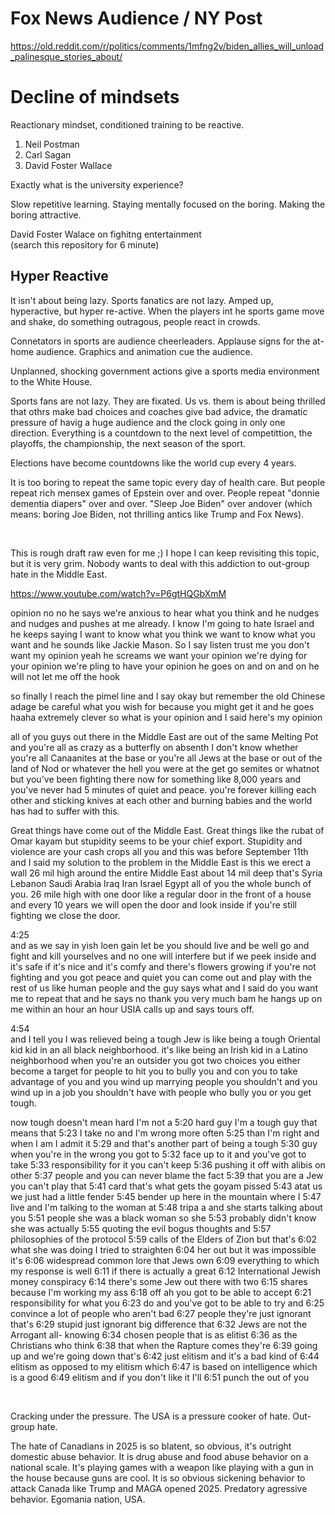 # Fox News Audience / NY Post

https://old.reddit.com/r/politics/comments/1mfng2v/biden_allies_will_unload_palinesque_stories_about/

# Decline of mindsets 

Reactionary mindset, conditioned training to be reactive. 

1. Neil Postman
2. Carl Sagan
3. David Foster Wallace

Exactly what is the university experience?

Slow repetitive learning. Staying mentally focused on the boring. Making the boring attractive.

David Foster Walace on fighitng entertainment     
(search this repository for 6 minute)    

## Hyper Reactive 

It isn't about being lazy. Sports fanatics are not lazy. Amped up, hyperactive, but hyper re-active. When the players int he sports game move and shake, do something outragous, people react in crowds.

Connetators in sports are audience cheerleaders. Applause signs for the at-home audience.  Graphics and animation cue the audience.

Unplanned, shocking government actions give a sports media environment to the White House.

Sports fans are not lazy. They are fixated. Us vs. them is about being thrilled that othrs make bad choices and coaches give bad advice, the dramatic pressure of havig a huge audience and the clock going in only one direction. Everything is a countdown to the next level of competittion, the playoffs, the championship, the next season of the sport.

Elections have become countdowns like the world cup every 4 years. 

It is too boring to repeat the same topic every day of health care. But people repeat rich mensex games of Epstein over and over. People repeat "donnie dementia diapers" over and over. "Sleep Joe Biden" over andover (which means: boring Joe Biden, not thrilling antics like Trump and Fox News).



&nbsp;

This is rough draft raw even for me ;) I hope I can keep revisiting this topic, but it is very grim. Nobody wants to deal with this addiction to out-group hate in the Middle East. 

https://www.youtube.com/watch?v=P6gtHQGbXmM

opinion no no he says we're anxious to
hear what you think and he nudges and
nudges and pushes at me already. I know
I'm going to hate Israel and he keeps
saying I want to know what you think we
want to know what you want and he sounds
like Jackie Mason. So I say listen trust
me you don't want my opinion yeah he
screams we want your opinion we're dying
for your opinion we're pling to have
your opinion he goes on and on and on he
will not let me off the hook

so finally
I reach the pimel line and I say okay
but remember the old Chinese adage be
careful what you wish for because you
might get it and he goes haaha extremely
clever so what is your opinion and I
said here's my opinion

all of you guys
out there in the Middle East are out of
the same Melting Pot and you're all as
crazy as a butterfly on absenth I don't
know whether you're all Canaanites at
the base or you're all Jews at the base
or out of the land of Nod or whatever the
hell you were at the get go semites or
whatnot but you've been fighting there
now for something like 8,000 years and
you've never had 5 minutes of quiet and
peace. you're forever killing each other
and sticking knives at each other and
burning babies and the world has had to
suffer with this.

Great things have come
out of the Middle East. Great things like
the rubat of Omar kayam but stupidity
seems to be your chief export. Stupidity
and violence are your cash crops all you
and this was before September 11th and I
said my solution to the problem in the
Middle East
is this we erect a wall 26 mil high
around the entire Middle East about 14
mil deep that's Syria Lebanon Saudi
Arabia Iraq Iran Israel Egypt all of you
the whole bunch of you. 26 mile high with
one door like a regular door in the
front of a house and every 10 years we
will open the door and look inside if
you're still fighting we close the door.

4:25    
and as we say in yish loen gain let be
you should live and be well go and fight
and kill yourselves and no one will
interfere but if we peek inside and it's
safe if it's nice and it's comfy and
there's flowers growing if you're not
fighting and you got peace and quiet you
can come out and play with the rest of
us like human people and the guy says
what and I said do you want me to repeat
that and he says no thank you very much
bam he hangs up on me within an hour an
hour USIA calls up and says tours off.

4:54   
and I tell you I was relieved being a
tough Jew is like being a tough
Oriental kid kid in an all black
neighborhood. it's like being an Irish
kid in a Latino neighborhood when you're
an outsider you got two choices you
either become a target for people to hit
you to bully you and con you to take
advantage of you and you wind up
marrying people you shouldn't and you
wind up in a job you shouldn't have with
people who bully you or you get tough.

now tough doesn't mean hard I'm not a
5:20
hard guy I'm a tough guy that means that
5:23
I take no and I'm wrong more often
5:25
than I'm right and when I am I admit it
5:29
and that's another part of being a tough
5:30
guy when you're in the wrong you got to
5:32
face up to it and you've got to take
5:33
responsibility for it you can't keep
5:36
pushing it off with alibis on other
5:37
people and you can never blame the fact
5:39
that you are a Jew you can't play that
5:41
card that's what gets the goyam pissed
5:43
atat us we just had a little fender
5:45
bender up here in the mountain where I
5:47
live and I'm talking to the woman at
5:48
tripa a and she starts talking about you
5:51
people she was a black woman so she
5:53
probably didn't know she was actually
5:55
quoting the evil bogus thoughts and
5:57
philosophies of the protocol
5:59
calls of the Elders of Zion but that's
6:02
what she was doing I tried to straighten
6:04
her out but it was impossible it's
6:06
widespread common lore that Jews own
6:09
everything to which my response is well
6:11
if there is actually a great
6:12
International Jewish money conspiracy
6:14
there's some Jew out there with two
6:15
shares because I'm working my ass
6:18
off ah you got to be able to accept
6:21
responsibility for what you
6:23
do and you've got to be able to try and
6:25
convince a lot of people who aren't bad
6:27
people they're just ignorant that's
6:29
stupid just ignorant big difference that
6:32
Jews are not the Arrogant all- knowing
6:34
chosen people that is as elitist
6:36
as the Christians who think
6:38
that when the Rapture comes they're
6:39
going up and we're going down that's
6:42
just elitism and it's a bad kind of
6:44
elitism as opposed to my elitism which
6:47
is based on intelligence which is a good
6:49
elitism and if you don't like it I'll
6:51
punch the out of you


&nbsp;

Cracking under the pressure. The USA is a pressure cooker of hate. Out-group hate.

The hate of Canadians in 2025 is so blatent, so obvious, it's outright domestic abuse behavior. It is drug abuse and food abuse behavior on a national scale. It's playing games with a weapon like playing with a gun in the house because guns are cool. It is so obvious sickening behavior to attack Canada like Trump and MAGA opened 2025. Predatory agressive behavior. Egomania nation, USA.
